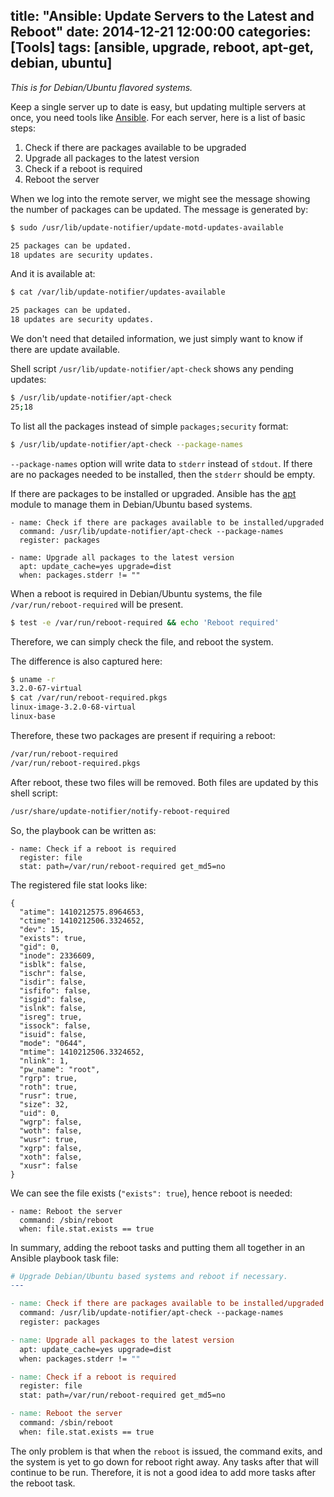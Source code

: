 title: "Ansible: Update Servers to the Latest and Reboot"
date: 2014-12-21 12:00:00
categories: [Tools]
tags: [ansible, upgrade, reboot, apt-get, debian, ubuntu]
---

_This is for Debian/Ubuntu flavored systems._

Keep a single server up to date is easy, but updating multiple servers at once, you need tools like [Ansible]. For each server, here is a list of basic steps:

1. Check if there are packages available to be upgraded
2. Upgrade all packages to the latest version
3. Check if a reboot is required
4. Reboot the server

When we log into the remote server, we might see the message showing the number of packages can be updated. The message is generated by:

```sh
$ sudo /usr/lib/update-notifier/update-motd-updates-available 

25 packages can be updated.
18 updates are security updates.
```

And it is available at:

```sh
$ cat /var/lib/update-notifier/updates-available                                       

25 packages can be updated.
18 updates are security updates.
```

We don't need that detailed information, we just simply want to know if there are update available.

Shell script `/usr/lib/update-notifier/apt-check` shows any pending updates:

```sh
$ /usr/lib/update-notifier/apt-check
25;18
```

To list all the packages instead of simple `packages;security` format:

```sh
$ /usr/lib/update-notifier/apt-check --package-names
```

`--package-names` option will write data to `stderr` instead of `stdout`. If there are no packages needed to be installed, then the `stderr` should be empty.

If there are packages to be installed or upgraded. Ansible has the [apt] module to manage them in Debian/Ubuntu based systems.

```plain
- name: Check if there are packages available to be installed/upgraded
  command: /usr/lib/update-notifier/apt-check --package-names
  register: packages

- name: Upgrade all packages to the latest version
  apt: update_cache=yes upgrade=dist
  when: packages.stderr != ""
```

<!-- more -->

When a reboot is required in Debian/Ubuntu systems, the file `/var/run/reboot-required` will be present.

```sh
$ test -e /var/run/reboot-required && echo 'Reboot required'
```

Therefore, we can simply check the file, and reboot the system.

The difference is also captured here:

```sh
$ uname -r
3.2.0-67-virtual
$ cat /var/run/reboot-required.pkgs 
linux-image-3.2.0-68-virtual
linux-base
```

Therefore, these two packages are present if requiring a reboot:

```sh
/var/run/reboot-required
/var/run/reboot-required.pkgs
```

After reboot, these two files will be removed. Both files are updated by this shell script:

```sh
/usr/share/update-notifier/notify-reboot-required
```

So, the playbook can be written as:

```plain
- name: Check if a reboot is required
  register: file
  stat: path=/var/run/reboot-required get_md5=no
```

The registered file stat looks like:

```
{
  "atime": 1410212575.8964653,
  "ctime": 1410212506.3324652,
  "dev": 15,
  "exists": true,
  "gid": 0,
  "inode": 2336609,
  "isblk": false,
  "ischr": false,
  "isdir": false,
  "isfifo": false,
  "isgid": false,
  "islnk": false,
  "isreg": true,
  "issock": false,
  "isuid": false,
  "mode": "0644",
  "mtime": 1410212506.3324652,
  "nlink": 1,
  "pw_name": "root",
  "rgrp": true,
  "roth": true,
  "rusr": true,
  "size": 32,
  "uid": 0,
  "wgrp": false,
  "woth": false,
  "wusr": true,
  "xgrp": false,
  "xoth": false,
  "xusr": false
}
```

We can see the file exists (`"exists": true`), hence reboot is needed:

```plain
- name: Reboot the server
  command: /sbin/reboot
  when: file.stat.exists == true
```

In summary, adding the reboot tasks and putting them all together in an Ansible playbook task file:

```makefile
# Upgrade Debian/Ubuntu based systems and reboot if necessary.
---

- name: Check if there are packages available to be installed/upgraded
  command: /usr/lib/update-notifier/apt-check --package-names
  register: packages

- name: Upgrade all packages to the latest version
  apt: update_cache=yes upgrade=dist
  when: packages.stderr != ""

- name: Check if a reboot is required
  register: file
  stat: path=/var/run/reboot-required get_md5=no

- name: Reboot the server
  command: /sbin/reboot
  when: file.stat.exists == true
```

The only problem is that when the `reboot` is issued, the command exits, and the system is yet to go down for reboot right away. Any tasks after that will continue to be run. Therefore, it is not a good idea to add more tasks after the reboot task.

[Ansible]: http://www.ansible.com/
[apt]: http://docs.ansible.com/apt_module.html
